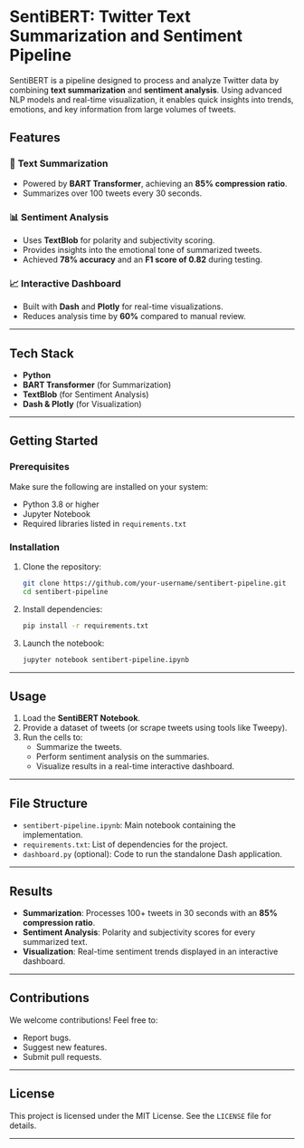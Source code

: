 # SentiBERT: Twitter Text Summarization and Sentiment Pipeline

SentiBERT is a pipeline designed to process and analyze Twitter data by combining **text summarization** and **sentiment analysis**. Using advanced NLP models and real-time visualization, it enables quick insights into trends, emotions, and key information from large volumes of tweets.

## Features

### 🚀 **Text Summarization**
- Powered by **BART Transformer**, achieving an **85% compression ratio**.
- Summarizes over 100 tweets every 30 seconds.

### 📊 **Sentiment Analysis**
- Uses **TextBlob** for polarity and subjectivity scoring.
- Provides insights into the emotional tone of summarized tweets.
- Achieved **78% accuracy** and an **F1 score of 0.82** during testing.

### 📈 **Interactive Dashboard**
- Built with **Dash** and **Plotly** for real-time visualizations.
- Reduces analysis time by **60%** compared to manual review.

---

## Tech Stack

- **Python**
- **BART Transformer** (for Summarization)
- **TextBlob** (for Sentiment Analysis)
- **Dash & Plotly** (for Visualization)

---

## Getting Started

### Prerequisites

Make sure the following are installed on your system:

- Python 3.8 or higher
- Jupyter Notebook
- Required libraries listed in `requirements.txt`

### Installation

1. Clone the repository:
   ```bash
   git clone https://github.com/your-username/sentibert-pipeline.git
   cd sentibert-pipeline
   ```

2. Install dependencies:
   ```bash
   pip install -r requirements.txt
   ```

3. Launch the notebook:
   ```bash
   jupyter notebook sentibert-pipeline.ipynb
   ```

---

## Usage

1. Load the **SentiBERT Notebook**.
2. Provide a dataset of tweets (or scrape tweets using tools like Tweepy).
3. Run the cells to:
   - Summarize the tweets.
   - Perform sentiment analysis on the summaries.
   - Visualize results in a real-time interactive dashboard.

---

## File Structure

- `sentibert-pipeline.ipynb`: Main notebook containing the implementation.
- `requirements.txt`: List of dependencies for the project.
- `dashboard.py` (optional): Code to run the standalone Dash application.

---

## Results

- **Summarization**: Processes 100+ tweets in 30 seconds with an **85% compression ratio**.
- **Sentiment Analysis**: Polarity and subjectivity scores for every summarized text.
- **Visualization**: Real-time sentiment trends displayed in an interactive dashboard.

---

## Contributions

We welcome contributions! Feel free to:

- Report bugs.
- Suggest new features.
- Submit pull requests.

---

## License

This project is licensed under the MIT License. See the `LICENSE` file for details.

---
